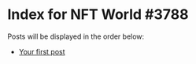 # Index for NFT World #3788
Posts will be displayed in the order below:

- [Your first post](./001-first.md)

